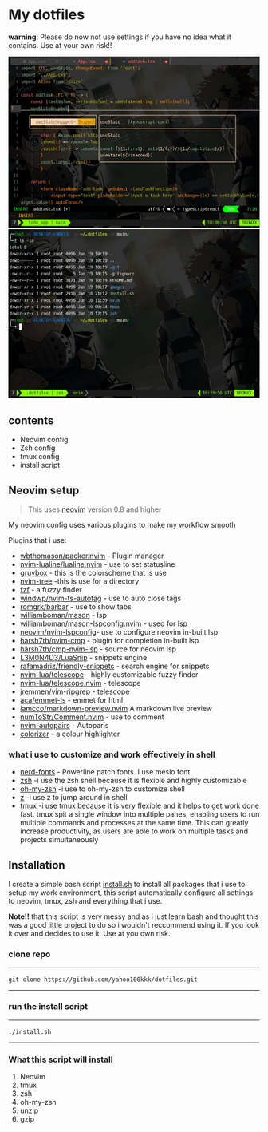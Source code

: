 # My dotfiles

**warning**: Please do now not use settings if you have no idea what it contains. Use at your own risk!!


![neovimImage](./images/image.jpg)
![terminalImage](./images/terminalimage.jpg)

## contents

 - Neovim config
 - Zsh config
 - tmux config
 - install script


## Neovim setup
> This uses [neovim](https://neovim.io) version 0.8 and higher

My neovim config uses various plugins to make my workflow smooth

Plugins that i use:
  - [wbthomason/packer.nvim](https://github.com/wbthomason/packer.nvim) - Plugin manager
  - [nvim-lualine/lualine.nvim](https://github.com/nvim-lualine/lualine.nvim) - use to set statusline
- [gruvbox](https://www.github.com/mohertz/gruvbox) - this is the colorscheme that is use
- [nvim-tree](https://www.github.com/nvim-tree/nvim-tree.lua) -this is use for a directory
- [fzf](https://www.github.com/junegunn/fzf) - a fuzzy finder 
- [windwp/nvim-ts-autotag](https://www.github.com/windwp/nvim-ts-autotag) - use to auto close tags
- [romgrk/barbar](https://www.github.com/romgrk/barbar.nvim) - use to show tabs 
- [williamboman/mason](https://www.github.com/mason.nvim) - lsp
- [williamboman/mason-lspconfig.nvim](https://www.github.com/williamboman/mason=lsp-config.nvim) - used for lsp 
- [neovim/nvim-lspconfig](https://www.github.com/neovim/nvim-lspconfig)- use to configure neovim in-built lsp
- [harsh7th/nvim-cmp](https://www.github.com/harsh7th/nvim-cmp) - plugin for completion in-built lsp
- [harsh7th/cmp-nvim-lsp](https://www.github.com/harsh7th/cmp-nvim-lsp) - source for neovim lsp
- [L3M0N4D3/LuaSnip](https://www.github.com/L3M0N4D3/LuaSnip) - snippets engine
- [rafamadriz/friendly-snippets](https://www.github.com/rafamadriz/friendly-snippets) - search engine for snippets 
- [nvim-lua/telescope](https://www.github.com/nvim-lua/telescope) - highly customizable fuzzy finder 
- [nvim-lua/telescope.nvim](nvim-lua/telescope.nvim) - telescope
- [jremmen/vim-ripgrep](https://www.github.com/jremmen/vim-ripgrep) - telescope 
- [aca/emmet-ls](https://www.github.com/aca/emmet-ls) - emmet for html
- [iamcco/markdown-preview.nvim](https://www.github.com/iamcco/markdown-preview.nvim) A markdown live preview 
- [numToStr/Comment.nvim](https://www.github.com/numToStr/Comment.nvim) - use to comment 
- [nvim-autopairs](https://www.github.com/nvim-autopairs) - Autoparis
- [colorizer](https://www.github.com/colorizer) - a colour highlighter

### what i use to customize and work effectively in shell

 - [nerd-fonts](https://github.com/ryanoasis/nerd-fonts) - Powerline patch fonts. I use meslo font
 - [zsh](https://www.zsh.org/) -i use the zsh shell because it is flexible and highly customizable
 - [oh-my-zsh](https://github.com/ohmyzsh/ohmyzsh) -i use to oh-my-zsh to customize shell
 - [z](https://github.com/rupa/z) -i use z to jump around in shell
 - [tmux](https://tmux.github.io/) -i use tmux because it is very flexible and it helps to get work done fast. tmux spit a single window into multiple panes, enabling users to run multiple commands and processes at the same time. This can greatly increase productivity, as users are able to work on multiple tasks and projects simultaneously

## Installation

I create a simple bash script [install.sh](https://github.com/yahoo100kkk/dotfiles/blob/main/install.sh "installation script") to install all packages that i use to setup my work environment, this script automatically configure all settings to neovim, tmux, zsh and everything that i use.

**Note!!** that this script is very messy and as i just learn bash and thought this was a good little project to do so i wouldn't reccommend using it. If you look it over and decides to use it. Use at you own risk.

### clone repo
---
    git clone https://github.com/yahoo100kkk/dotfiles.git
---
### run the install script 
---
    ./install.sh
---
### What this script will install
    
 1. Neovim
 1. tmux
 1. zsh
 1. oh-my-zsh
 1. unzip
 1. gzip

